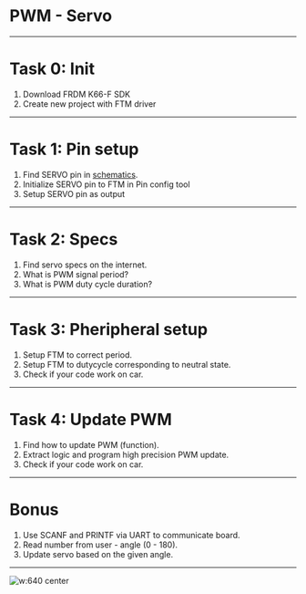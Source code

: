 # PWM - Servo

---

# Task 0: Init
 1. Download FRDM K66-F SDK
 1. Create new project with FTM driver

---

# Task 1: Pin setup
 1. Find SERVO pin in [schematics](https://github.com/Northeus/embedded_intro/tree/master/seminar08/schematic.pdf).
 1. Initialize SERVO pin to FTM in Pin config tool
 1. Setup SERVO pin as output

---

# Task 2: Specs
 1. Find servo specs on the internet.
 1. What is PWM signal period?
 1. What is PWM duty cycle duration?


---

# Task 3: Pheripheral setup
 1. Setup FTM to correct period.
 1. Setup FTM to dutycycle corresponding to neutral state.
 1. Check if your code work on car.

---

# Task 4: Update PWM
 1. Find how to update PWM (function).
 1. Extract logic and program high precision PWM update.
 1. Check if your code work on car.

---

# Bonus
 1. Use SCANF and PRINTF via UART to communicate board.
 1. Read number from user - angle (0 - 180).
 1. Update servo based on the given angle.

---

<style>
    img[alt~="center"]
    {
        display: block;
        margin: 0 auto;
    }
</style>

![w:640 center](https://static.wikia.nocookie.net/multiversus/images/d/db/ROThumb_ThatsAllFolks.png)
